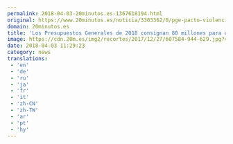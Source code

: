 ```yaml
---
permalink: 2018-04-03-20minutos.es-1367618194.html
original: https://www.20minutos.es/noticia/3303362/0/pge-pacto-violencia-genero-80-millones/
domain: 20minutos.es
title: 'Los Presupuestos Generales de 2018 consignan 80 millones para el pacto contra la violencia de género'
image: https://cdn.20m.es/img2/recortes/2017/12/27/607584-944-629.jpg?v=20171227161355
date: 2018-04-03 11:29:23
category: news
translations: 
 - 'en'
 - 'de'
 - 'ru'
 - 'ja'
 - 'fr'
 - 'it'
 - 'zh-CN'
 - 'zh-TW'
 - 'ar'
 - 'pt'
 - 'hy'
---
```


